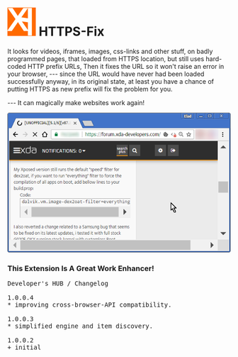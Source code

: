 <h1><img src="resources/icon.png" height="64" width="64"/> HTTPS-Fix</h1>

It looks for videos, iframes, images, css-links and other stuff,
on badly programmed pages, that loaded from HTTPS location, but still uses hard-coded HTTP prefix URLs,
Then it fixes the URL so it won't raise an error in your browser,
--- since the URL would have never had been loaded successfully anyway,
    in its original state, at least you have a chance of putting HTTPS as new prefix will fix the problem for you.

--- It can magically make websites work again!

<img src="resources/screenshot_1.png"/>

<h3>This Extension Is A Great Work Enhancer!</h3>

<pre>
Developer's HUB / Changelog

1.0.0.4
* improving cross-browser-API compatibility.

1.0.0.3
* simplified engine and item discovery.

1.0.0.2
+ initial
</pre>

<!-- <a href="https://paypal.me/e1adkarak0"><img src="https://www.paypalobjects.com/webstatic/mktg/Logo/pp-logo-100px.png" alt="PayPal Donation"></a> -->
